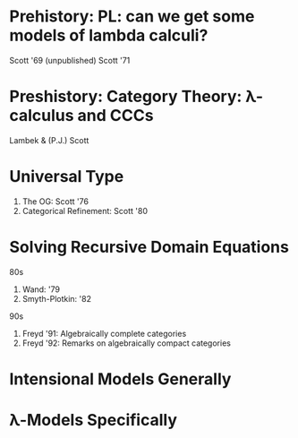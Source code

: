 # Prehistory: PL: can we get some models of lambda calculi?

Scott '69 (unpublished)
Scott '71

# Preshistory: Category Theory: λ-calculus and CCCs

Lambek & (P.J.) Scott

# Universal Type

1. The OG: Scott '76
2. Categorical Refinement: Scott '80

# Solving Recursive Domain Equations

80s
1. Wand: '79
2. Smyth-Plotkin: '82

90s
1. Freyd '91: Algebraically complete categories
2. Freyd '92: Remarks on algebraically compact categories

# Intensional Models Generally


# λ-Models Specifically


